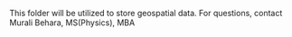 This folder will be utilized to store geospatial data. For questions, contact Murali Behara, MS(Physics), MBA
